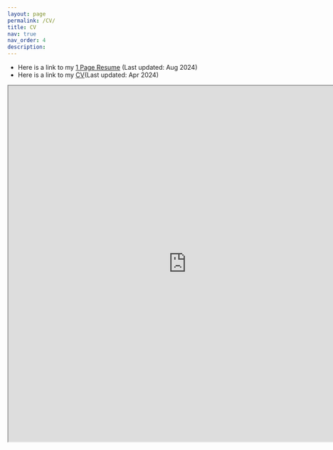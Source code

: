 ```yaml
---
layout: page
permalink: /CV/
title: CV
nav: true
nav_order: 4
description:
---
```

- Here is a link to my [1 Page Resume](/assets/pdf/Resume_Finale.pdf) (Last updated: Aug 2024)
- Here is a link to my [CV](/assets/pdf/Curriculum_Vitae.pdf)(Last updated: Apr 2024)

<iframe src="https://vansh28kapoor.github.io/assets/pdf/Curriculum_Vitae.pdf" width="800" height="800"> </iframe>
